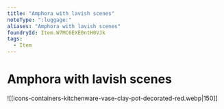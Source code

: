 ```yaml
---
title: "Amphora with lavish scenes"
noteType: ":luggage:"
aliases: "Amphora with lavish scenes"
foundryId: Item.W7MC6EXE0ntH0VJk
tags:
  - Item
---
```


# Amphora with lavish scenes
![[icons-containers-kitchenware-vase-clay-pot-decorated-red.webp|150]]
